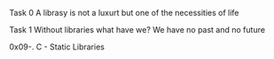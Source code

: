 Task 0 A librasy is not a luxurt but one of the necessities of life

Task 1 Without libraries what have we? We have no past and no future

0x09-. C - Static Libraries

